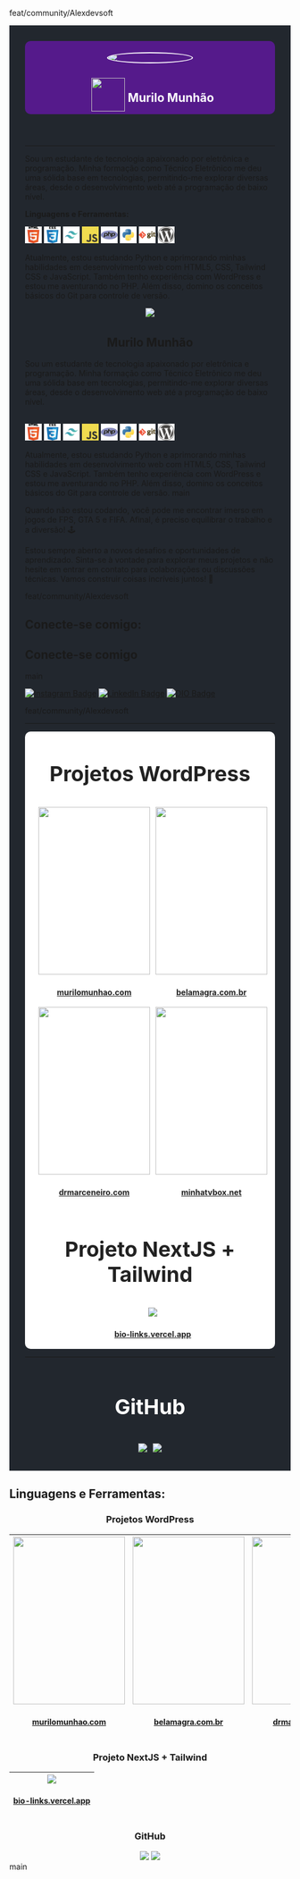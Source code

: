  feat/community/Alexdevsoft
<section style="background-color: #22272e; padding: 2em">
<!-- Logo ,título e descrição -->
 <header style="display:flex; flex-direction: column; align-items: center; background-color: #551A8B; padding-top:20px; border-radius:10px ">
  <img style="border-radius: 50%; border: 2px solid #fff; margin-bottom:1.4em" 
    src="https://github.com/murilomunhao/dio-lab-open-source/assets/7818593/49bc7d1d-f6c5-40c3-9310-dbc0d7464d0b"width=150>
  <div align="center" style="display:flex; flex-direction: row; align-items:center;">
    <img style="background-color: #551A8B; margin-left:10px" src="https://github.com/murilomunhao/dio-lab-open-source/assets/7818593/00a0b655-b2e8-4a1f-a3f6-6082867b5acf" width=60 height=60>
    <h1 style="margin-left: 5px; color: #FFF"> Murilo Munhão</h1>
  </div>
 </header> <hr>

Sou um estudante de tecnologia apaixonado por eletrônica e programação. Minha formação como Técnico Eletrônico me deu uma sólida base em tecnologias, permitindo-me explorar diversas áreas, desde o desenvolvimento web até a programação de baixo nível.

**Linguagens e Ferramentas:**

<img height="30" src="https://raw.githubusercontent.com/github/explore/80688e429a7d4ef2fca1e82350fe8e3517d3494d/topics/html/html.png">
<img height="30" src="https://raw.githubusercontent.com/github/explore/80688e429a7d4ef2fca1e82350fe8e3517d3494d/topics/css/css.png">
<img height="30" src="https://raw.githubusercontent.com/github/explore/80688e429a7d4ef2fca1e82350fe8e3517d3494d/topics/tailwind/tailwind.png">
<img height="30" src="https://raw.githubusercontent.com/github/explore/80688e429a7d4ef2fca1e82350fe8e3517d3494d/topics/javascript/javascript.png">
<img height="30" src="https://raw.githubusercontent.com/github/explore/80688e429a7d4ef2fca1e82350fe8e3517d3494d/topics/php/php.png">
<img height="30" src="https://raw.githubusercontent.com/github/explore/80688e429a7d4ef2fca1e82350fe8e3517d3494d/topics/python/python.png">
<img height="30" src="https://raw.githubusercontent.com/github/explore/80688e429a7d4ef2fca1e82350fe8e3517d3494d/topics/git/git.png">
<img height="30" src="https://raw.githubusercontent.com/github/explore/80688e429a7d4ef2fca1e82350fe8e3517d3494d/topics/wordpress/wordpress.png">

Atualmente, estou estudando Python e aprimorando minhas habilidades em desenvolvimento web com HTML5, CSS, Tailwind CSS e JavaScript. Também tenho experiência com WordPress e estou me aventurando no PHP. Além disso, domino os conceitos básicos do Git para controle de versão.

<!-- Logo -->
<div align="center"> 
 <img  width=150 src="https://github.com/murilomunhao/dio-lab-open-source/assets/7818593/49bc7d1d-f6c5-40c3-9310-dbc0d7464d0b" >
</div> 
<h1 align="center" >Murilo Munhão</h1> 
<article align="left">
Sou um estudante de tecnologia apaixonado por eletrônica e programação. Minha formação como Técnico Eletrônico me deu uma sólida base em tecnologias, permitindo-me explorar diversas áreas, desde o desenvolvimento web até a programação de baixo nível. <br><br>
</article>

<img height="30" src="https://raw.githubusercontent.com/github/explore/80688e429a7d4ef2fca1e82350fe8e3517d3494d/topics/html/html.png"> <img height="30" src="https://raw.githubusercontent.com/github/explore/80688e429a7d4ef2fca1e82350fe8e3517d3494d/topics/css/css.png"> <img height="30" src="https://raw.githubusercontent.com/github/explore/80688e429a7d4ef2fca1e82350fe8e3517d3494d/topics/tailwind/tailwind.png"> <img height="30" src="https://raw.githubusercontent.com/github/explore/80688e429a7d4ef2fca1e82350fe8e3517d3494d/topics/javascript/javascript.png">  <img height="30" src="https://raw.githubusercontent.com/github/explore/80688e429a7d4ef2fca1e82350fe8e3517d3494d/topics/php/php.png">  <img height="30" src="https://raw.githubusercontent.com/github/explore/80688e429a7d4ef2fca1e82350fe8e3517d3494d/topics/python/python.png">  <img height="30" src="https://raw.githubusercontent.com/github/explore/80688e429a7d4ef2fca1e82350fe8e3517d3494d/topics/git/git.png"> <img height="30" src="https://raw.githubusercontent.com/github/explore/80688e429a7d4ef2fca1e82350fe8e3517d3494d/topics/wordpress/wordpress.png">
  
Atualmente, estou estudando Python e aprimorando minhas habilidades em desenvolvimento web com HTML5, CSS, Tailwind CSS e JavaScript. Também tenho experiência com WordPress e estou me aventurando no PHP. 
Além disso, domino os conceitos básicos do Git para controle de versão.
 main

Quando não estou codando, você pode me encontrar imerso em jogos de FPS, GTA 5 e FIFA. Afinal, é preciso equilibrar o trabalho e a diversão! 🕹️

Estou sempre aberto a novos desafios e oportunidades de aprendizado. Sinta-se à vontade para explorar meus projetos e não hesite em entrar em contato para colaborações ou discussões técnicas. Vamos construir coisas incríveis juntos! 🚀

 feat/community/Alexdevsoft
## Conecte-se comigo:

## Conecte-se comigo
 main

[![Instagram Badge](https://img.shields.io/badge/-Instagram-E4405F?style=flat-square&logo=Instagram&logoColor=white&link=https://www.instagram.com/murilomunhao/)](https://www.instagram.com/murilomunhao/)
[![LinkedIn Badge](https://img.shields.io/badge/-LinkedIn-0077B5?style=flat-square&logo=LinkedIn&logoColor=white&link=https://www.linkedin.com/in/murilomunhao/)](https://www.linkedin.com/in/murilomunhao/)
[![DIO Badge](https://img.shields.io/badge/-Digital%20Innovation%20One-orange?style=flat-square&logo=https://hermes.digitalinnovation.one/users/company/3a52d6e3-a58c-4755-89c9-fbc093a8868f.png&logoColor=white&link=https://web.dio.me/users/contato_25182?tab=skills)](https://web.dio.me/users/contato_25182?tab=skills)

 feat/community/Alexdevsoft
 <hr>
<!-- Projetos WordPress -->
<div style="display:flex; flex-direction: column; align-items: center; background-color: #FFF; border-radius:10px">
  
  <h3 align="center" style="color:#222; font-size:28pt">Projetos WordPress</h3>
  <div style="display:flex; flex-direction: row; flex-flow: row wrap; align-items: center;flex-wrap: wrap;justify-content: center;">
    <div style="display:flex; flex-direction:row; justify-content: space-around;flex-wrap: wrap;justify-content: center;">
      <a style="padding-left:10px; color:#222" align="center" target="_blank" href="https://murilomunhao.com">
        <img height="300" width="200" src="https://github.com/murilomunhao/dio-lab-open-source/assets/7818593/baf4cd9a-fa7c-48d8-921e-1fc67cbe0899">
        <h4>murilomunhao.com</h4></a>
      <a style="padding-left:10px; color:#222" align="center" target="_blank" href="https://belamagra.com.br">
        <img height="300" width="200" src="https://github.com/murilomunhao/dio-lab-open-source/assets/7818593/5fbbb33e-9e43-4861-9698-9a6b5aff343a">
        <h4>belamagra.com.br</h4></a>
      <a style="padding-left:10px; color:#222" align="center" target="_blank" href="https://drmarceneiro.com">
        <img height="300" width="200"  src="https://github.com/murilomunhao/dio-lab-open-source/assets/7818593/b3881ac2-1345-4f48-a733-3265e14e4bac">
        <h4>drmarceneiro.com</h4></a>
      <a style="padding-left:10px; color:#222" align="center" target="_blank" href="https://minhatvbox.net">
        <img height="300" width="200" src="https://github.com/murilomunhao/dio-lab-open-source/assets/7818593/57b57644-a7ff-46ef-954d-cd68b39fde6e">
        <h4>minhatvbox.net</h4></a>
    </div>
  </div> 
<!-- Projeto NextJS -->
<div style="display:flex; flex-direction: column; align-items: center;">
  
  <h3 align="center" style="color:#222; font-size:28pt">Projeto NextJS + Tailwind</h3>
  <a style="padding-left:10px; color:#222" align="center" target="_blank" href="https://bio-links.vercel.app/">
    <img  width="90%" src="https://github.com/murilomunhao/dio-lab-open-source/assets/7818593/6f3db0c2-94bc-45f0-9629-bc1d04190192">
    <h4>bio-links.vercel.app</h4></a>
  </div>

</div> <hr>

<div style="display:flex; flex-direction: column; align-items: center;  border-radius:10px">
  <h3 style="color:#FFF; font-size:28pt">GitHub</h3>
  
  <div style="display:flex; flex-direction: row; flex-wrap: wrap;justify-content: center;">
      <img style="margin:5px" src="https://streak-stats.demolab.com?user=murilomunhao&locale=pt_BR&date_format=j%20M%5B%20Y%5D&mode=weekly&card_width=550" />
      <img style="margin:5px" src="https://github-readme-stats.vercel.app/api?username=murilomunhao&hide_title=true&locale=pt-br&card_width=550" />
    
  </div>
  
</div>

</section>

## Linguagens e Ferramentas:
<!-- Projetos WordPress -->
<h3 align="center">Projetos WordPress</h3>

| <a  target="_blank" href="https://murilomunhao.com"><img height="300" width="200" src="https://github.com/murilomunhao/dio-lab-open-source/assets/7818593/baf4cd9a-fa7c-48d8-921e-1fc67cbe0899"><h4>murilomunhao.com</h4></a> | <a  align="center" target="_blank" href="https://belamagra.com.br"><img height="300" width="200" src="https://github.com/murilomunhao/dio-lab-open-source/assets/7818593/5fbbb33e-9e43-4861-9698-9a6b5aff343a"><h4>belamagra.com.br</h4></a> | <a  align="center" target="_blank" href="https://drmarceneiro.com"><img height="300" width="200"  src="https://github.com/murilomunhao/dio-lab-open-source/assets/7818593/b3881ac2-1345-4f48-a733-3265e14e4bac"><h4>drmarceneiro.com</h4></a> | <a  align="center" target="_blank" href="https://minhatvbox.net"><img height="300" width="200" src="https://github.com/murilomunhao/dio-lab-open-source/assets/7818593/57b57644-a7ff-46ef-954d-cd68b39fde6e"><h4>minhatvbox.net</h4></a> |
|:---:|:---:|:---:|:---:|


<!-- Projeto NextJS -->
<h3 align="center">Projeto NextJS + Tailwind</h3>

| <a  align="center" target="_blank" href="https://bio-links.vercel.app/"><img  width="90%" src="https://github.com/murilomunhao/dio-lab-open-source/assets/7818593/6f3db0c2-94bc-45f0-9629-bc1d04190192"><h4>bio-links.vercel.app</h4></a> |
|:---:|

<h3 align="center">GitHub</h3>

<div align="center">  
  <img  src="https://streak-stats.demolab.com?user=murilomunhao&locale=pt_BR&date_format=j%20M%5B%20Y%5D&mode=weekly&card_width=550" />
  <img  src="https://github-readme-stats.vercel.app/api?username=murilomunhao&hide_title=true&locale=pt-br&card_width=550" />
</div>
 main
